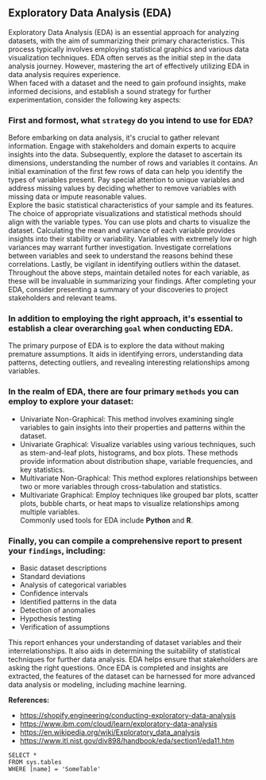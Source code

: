 ## **Exploratory Data Analysis (EDA)**

Exploratory Data Analysis (EDA) is an essential approach for analyzing datasets, with the aim of summarizing their primary characteristics. This process typically involves employing statistical graphics and various data visualization techniques. EDA often serves as the initial step in the data analysis journey. However, mastering the art of effectively utilizing EDA in data analysis requires experience.    
When faced with a dataset and the need to gain profound insights, make informed decisions, and establish a sound strategy for further experimentation, consider the following key aspects:    
### First and formost, what __`strategy`__ do you intend to use for EDA?   
Before embarking on data analysis, it's crucial to gather relevant information. Engage with stakeholders and domain experts to acquire insights into the data. Subsequently, explore the dataset to ascertain its dimensions, understanding the number of rows and variables it contains. An initial examination of the first few rows of data can help you identify the types of variables present. Pay special attention to unique variables and address missing values by deciding whether to remove variables with missing data or impute reasonable values.    
Explore the basic statistical characteristics of your sample and its features. The choice of appropriate visualizations and statistical methods should align with the variable types. You can use plots and charts to visualize the dataset. Calculating the mean and variance of each variable provides insights into their stability or variability. Variables with extremely low or high variances may warrant further investigation. Investigate correlations between variables and seek to understand the reasons behind these correlations. Lastly, be vigilant in identifying outliers within the dataset.    
Throughout the above steps, maintain detailed notes for each variable, as these will be invaluable in summarizing your findings. After completing your EDA, consider presenting a summary of your discoveries to project stakeholders and relevant teams.      
### In addition to employing the right approach, it's essential to establish a clear overarching __`goal`__ when conducting EDA.     
The primary purpose of EDA is to explore the data without making premature assumptions. It aids in identifying errors, understanding data patterns, detecting outliers, and revealing interesting relationships among variables.      
### In the realm of EDA, there are four primary __`methods`__ you can employ to explore your dataset:   
  + Univariate Non-Graphical: This method involves examining single variables to gain insights into their properties and patterns within the dataset.  
  + Univariate Graphical: Visualize variables using various techniques, such as stem-and-leaf plots, histograms, and box plots. These methods provide information about distribution shape, variable frequencies, and key statistics.  
  + Multivariate Non-Graphical: This method explores relationships between two or more variables through cross-tabulation and statistics.  
  + Multivariate Graphical: Employ techniques like grouped bar plots, scatter plots, bubble charts, or heat maps to visualize relationships among multiple variables.  
Commonly used tools for EDA include **Python** and **R**.  
### Finally, you can compile a comprehensive report to present your __`findings`__, including:     
  + Basic dataset descriptions  
  + Standard deviations  
  + Analysis of categorical variables  
  + Confidence intervals  
  + Identified patterns in the data  
  + Detection of anomalies  
  + Hypothesis testing  
  + Verification of assumptions

This report enhances your understanding of dataset variables and their interrelationships. It also aids in determining the suitability of statistical techniques for further data analysis. EDA helps ensure that stakeholders are asking the right questions. Once EDA is completed and insights are extracted, the features of the dataset can be harnessed for more advanced data analysis or modeling, including machine learning.  

**References:** 
- https://shopify.engineering/conducting-exploratory-data-analysis  
- https://www.ibm.com/cloud/learn/exploratory-data-analysis  
- https://en.wikipedia.org/wiki/Exploratory_data_analysis  
- https://www.itl.nist.gov/div898/handbook/eda/section1/eda11.htm

 ```tsql
 SELECT *
 FROM sys.tables
 WHERE [name] = 'SomeTable'
 ```
